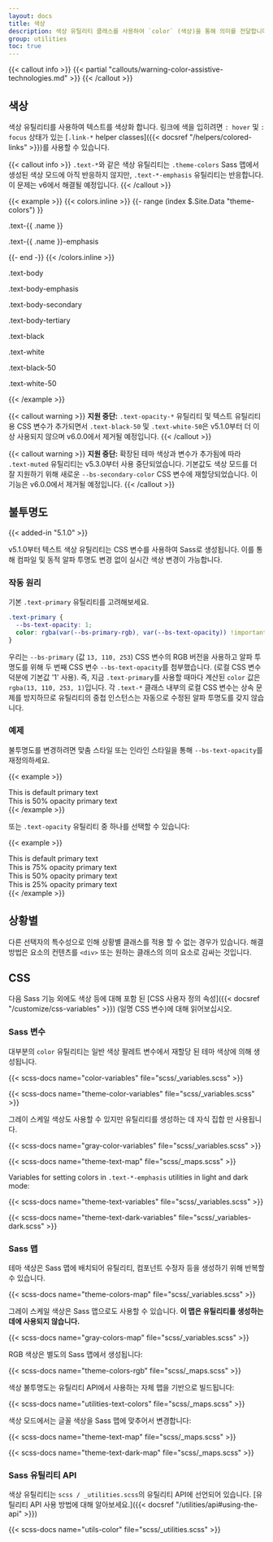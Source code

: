 ```yaml
---
layout: docs
title: 색상
description: 색상 유틸리티 클래스를 사용하여 `color` (색상)을 통해 의미를 전달합니다. 호버 상태의 링크 스타일링에 대한 지원도 포함합니다.
group: utilities
toc: true
---
```


{{< callout info >}}
{{< partial "callouts/warning-color-assistive-technologies.md" >}}
{{< /callout >}}

## 색상

색상 유틸리티를 사용하여 텍스트를 색상화 합니다. 링크에 색을 입히려면 `: hover` 및 `: focus` 상태가 있는 [`.link-*` helper classes]({{< docsref "/helpers/colored-links" >}})를 사용할 수 있습니다.

{{< callout info >}}
`.text-*`와 같은 색상 유틸리티는 `.theme-colors` Sass 맵에서 생성된 색상 모드에 아직 반응하지 않지만, `.text-*-emphasis` 유틸리티는 반응합니다. 이 문제는 v6에서 해결될 예정입니다.
{{< /callout >}}

{{< example >}}
{{< colors.inline >}}
{{- range (index $.Site.Data "theme-colors") }}
<p class="text-{{ .name }}{{ with .contrast_color }} bg-{{ . }}{{ end }}">.text-{{ .name }}</p>
<p class="text-{{ .name }}-emphasis">.text-{{ .name }}-emphasis</p>
{{- end -}}
{{< /colors.inline >}}

<p class="text-body">.text-body</p>
<p class="text-body-emphasis">.text-body-emphasis</p>
<p class="text-body-secondary">.text-body-secondary</p>
<p class="text-body-tertiary">.text-body-tertiary</p>

<p class="text-black bg-white">.text-black</p>
<p class="text-white bg-dark">.text-white</p>
<p class="text-black-50 bg-white">.text-black-50</p>
<p class="text-white-50 bg-dark">.text-white-50</p>
{{< /example >}}

{{< callout warning >}}
**지원 중단:** `.text-opacity-*` 유틸리티 및 텍스트 유틸리티용 CSS 변수가 추가되면서 `.text-black-50` 및 `.text-white-50`은 v5.1.0부터 더 이상 사용되지 않으며 v6.0.0에서 제거될 예정입니다.
{{< /callout >}}

{{< callout warning >}}
**지원 중단:** 확장된 테마 색상과 변수가 추가됨에 따라 `.text-muted` 유틸리티는 v5.3.0부터 사용 중단되었습니다. 기본값도 색상 모드를 더 잘 지원하기 위해 새로운 `--bs-secondary-color` CSS 변수에 재할당되었습니다. 이 기능은 v6.0.0에서 제거될 예정입니다.
{{< /callout >}}

## 불투명도

{{< added-in "5.1.0" >}}

v5.1.0부터 텍스트 색상 유틸리티는 CSS 변수를 사용하여 Sass로 생성됩니다. 이를 통해 컴파일 및 동적 알파 투명도 변경 없이 실시간 색상 변경이 가능합니다.

### 작동 원리

기본 `.text-primary` 유틸리티를 고려해보세요.

```css
.text-primary {
  --bs-text-opacity: 1;
  color: rgba(var(--bs-primary-rgb), var(--bs-text-opacity)) !important;
}
```
우리는 `--bs-primary` (값 `13, 110, 253`) CSS 변수의 RGB 버전을 사용하고 알파 투명도를 위해 두 번째 CSS 변수 `--bs-text-opacity`를 첨부했습니다. (로컬 CSS 변수 덕분에 기본값 '1' 사용). 즉, 지금 `.text-primary`를 사용할 때마다 계산된 `color` 값은 `rgba(13, 110, 253, 1)`입니다. 각 `.text-*` 클래스 내부의 로컬 CSS 변수는 상속 문제를 방지하므로 유틸리티의 중첩 인스턴스는 자동으로 수정된 알파 투명도를 갖지 않습니다.

### 예제

불투명도를 변경하려면 맞춤 스타일 또는 인라인 스타일을 통해 `--bs-text-opacity`를 재정의하세요.

{{< example >}}
<div class="text-primary">This is default primary text</div>
<div class="text-primary" style="--bs-text-opacity: .5;">This is 50% opacity primary text</div>
{{< /example >}}

또는 `.text-opacity` 유틸리티 중 하나를 선택할 수 있습니다:

{{< example >}}
<div class="text-primary">This is default primary text</div>
<div class="text-primary text-opacity-75">This is 75% opacity primary text</div>
<div class="text-primary text-opacity-50">This is 50% opacity primary text</div>
<div class="text-primary text-opacity-25">This is 25% opacity primary text</div>
{{< /example >}}

## 상황별

다른 선택자의 특수성으로 인해 상황별 클래스를 적용 할 수 없는 경우가 있습니다. 해결 방법은 요소의 컨텐츠를  `<div>` 또는 원하는 클래스의 의미 요소로 감싸는 것입니다.

## CSS

다음 Sass 기능 외에도 색상 등에 대해 포함 된 [CSS 사용자 정의 속성]({{< docsref "/customize/css-variables" >}}) (일명 CSS 변수)에 대해 읽어보십시오.

### Sass 변수


대부분의 `color` 유틸리티는 일반 색상 팔레트 변수에서 재할당 된 테마 색상에 의해 생성됩니다.

{{< scss-docs name="color-variables" file="scss/_variables.scss" >}}

{{< scss-docs name="theme-color-variables" file="scss/_variables.scss" >}}

그레이 스케일 색상도 사용할 수 있지만 유틸리티를 생성하는 데 자식 집합 만 사용됩니다.

{{< scss-docs name="gray-color-variables" file="scss/_variables.scss" >}}

{{< scss-docs name="theme-text-map" file="scss/_maps.scss" >}}

Variables for setting colors in `.text-*-emphasis` utilities in light and dark mode:

{{< scss-docs name="theme-text-variables" file="scss/_variables.scss" >}}

{{< scss-docs name="theme-text-dark-variables" file="scss/_variables-dark.scss" >}}

### Sass 맵

테마 색상은 Sass 맵에 배치되어 유틸리티, 컴포넌트 수정자 등을 생성하기 위해 반복할 수 있습니다.

{{< scss-docs name="theme-colors-map" file="scss/_variables.scss" >}}

그레이 스케일 색상은 Sass 맵으로도 사용할 수 있습니다. **이 맵은 유틸리티를 생성하는 데에 사용되지 않습니다.**

{{< scss-docs name="gray-colors-map" file="scss/_variables.scss" >}}

RGB 색상은 별도의 Sass 맵에서 생성됩니다:

{{< scss-docs name="theme-colors-rgb" file="scss/_maps.scss" >}}

색상 불투명도는 유틸리티 API에서 사용하는 자체 맵을 기반으로 빌드됩니다:

{{< scss-docs name="utilities-text-colors" file="scss/_maps.scss" >}}

색상 모드에서는 글꼴 색상을 Sass 맵에 맞추어서 변경합니다:

{{< scss-docs name="theme-text-map" file="scss/_maps.scss" >}}

{{< scss-docs name="theme-text-dark-map" file="scss/_maps.scss" >}}

### Sass 유틸리티 API

색상 유틸리티는 `scss / _utilities.scss`의 유틸리티 API에 선언되어 있습니다. [유틸리티 API 사용 방법에 대해 알아보세요.]({{< docsref "/utilities/api#using-the-api" >}})

{{< scss-docs name="utils-color" file="scss/_utilities.scss" >}}
